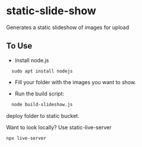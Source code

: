 # static-slide-show
Generates a static slideshow of images for upload

## To Use
- Install node.js

```
  sudo apt install nodejs
```

- Fill your folder with the images you want to show. 

- Run the build script:

```sh
  node build-slideshow.js
```

deploy folder to static bucket. 

Want to look locally? Use static-live-server

```
npx live-server
```
